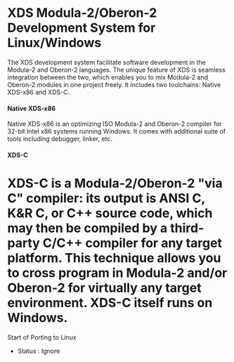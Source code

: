 XDS Modula-2/Oberon-2 Development System for Linux/Windows
====================================================

The XDS development system facilitate software development in the Modula-2 and Oberon-2 languages. The unique feature of XDS is seamless integration between the two, which enables you to mix Modula-2 and Oberon-2 modules in one project freely. It includes two toolchains: Native XDS-x86 and XDS-C.

#### Native XDS-x86
Native XDS-x86 is an optimizing ISO Modula-2 and Oberon-2 compiler for 32-bit Intel x86 systems running Windows. It comes with additional suite of tools including debugger, linker, etc.

#### XDS-C
XDS-C is a Modula-2/Oberon-2 "via C" compiler: its output is ANSI C, K&R C, or C++ source code, which may then be compiled by a third-party C/C++ compiler for any target platform. This technique allows you to cross program in Modula-2 and/or Oberon-2 for virtually any target environment. XDS-C itself runs on Windows.
====================
 Start of Porting to Linux
 - Status : Ignore
